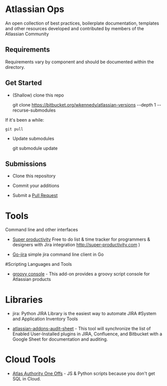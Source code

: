 # Atlassian Ops

An open collection of best practices, boilerplate documentation, templates and other resources developed and contributed by members of the Atlassian Community



## Requirements

Requirements vary by component and should be documented within the directory.

## Get Started

- (Shallow) clone this repo

    git clone  https://bitbucket.org/wkennedy/atlassian-versions --depth 1 --recurse-submodules

If it's been a while:

    git pull

- Update submodules

    git submodule update


## Submissions

- Clone this repository

- Commit your additions

- Submit a [Pull Request](https://www.atlassian.com/git/tutorials/making-a-pull-request)



# Tools

Command line and other interfaces

- [Super productivity](https://github.com/johannesjo/super-productivity) Free to do list & time tracker for programmers & designers with Jira integration http://super-productivity.com
)

- [Go-jira](https://github.com/go-jira/jira) simple jira command line client in Go

#Scripting Languages and Tools

- [groovy console](https://bitbucket.org/fhess/groovy-script-console/src/master/) - This add-on provides a groovy script console for Atlassian products
# Libraries

- jira: Python JIRA Library is the easiest way to automate JIRA
#System and Application Inventory Tools

- [atlassian-addons-audit-sheet](https://github.com/google/atlassian-addons-audit-sheet) - This tool will synchronize the list of Enabled User-Installed plugins in JIRA, Confluence, and Bitbucket with a Google Sheet for documentation and auditing.
# Cloud Tools

- [Atlas Authority One Offs](https://bitbucket.org/atlasauthority/one-offs/) - JS & Python scripts because you don't get SQL in Cloud.
